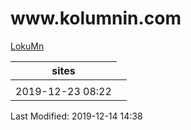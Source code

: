 <!DOCTYPE html> <html> <head>

 <link rel="stylesheet" rel="home" href="http://www.w3schools.com/lib/w3.css"> 
 <link rel="stylesheet" type="text/css" href="bootstrap/css/bootstrap.css"> 
 <!-- Optional Bootstrap theme --> 
 <link rel="stylesheet" href="bootstrap/css/bootstrap-theme.css"> 
<meta charset="utf-8" http-equiv="Content-Type" />
<meta name="viewport" content="width=device-width,initial-scale=1">
</head> 
<body class="w3-container w3-top w3-center w3-wide">
<div class="w3-header w3-row w3-wide">
<div class="w3-orange w3-text-red"><H1>www.kolumnin.com</H1></div> 

</div>
<div>
<a href="https://sites.google.com/site/lokumnin">
LokuMn</a>
</div>
 <span class="w3-span w3-white w3-text-black"></span>


  <!-- Table --> 
  <table class="table"> 
   <thead> 
    <tr> 
     <th>sites</th>
    </tr> 
   </thead> 
   <tbody> 
    <tr> 
     <td></td> 
  <td></td> 
    </tr> 
<tr>

</tr> 
  <tr> 
     <td>2019-12-23 08:22</td> 
    </tr> 
   </tbody> 
  </table> 
 </div> 
 


<div class="w3-row w3-Indigo"> 
<div class="w3-col l12 m8 s6 w3-red w3-center">
<div class='w3-rest'><div class="w3-row w3-Indigo w3-wide"><!--2019-12-14-14:34IST-->Last Modified: 2019-12-14 14:38
</div> 
</div></div> 
</div>
</body> 
</html>
